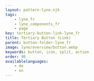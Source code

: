 ```yaml
---
layout: pattern-lyne.njk
tags: 
    - lyne_fr
    - lyne_components_fr
    - page
key: tertiary-button-link-lyne_fr
title: Tertiary Button (Link)
parent: button-folder-lyne_fr
image: lyne/overview/button.webp
keywords: button, icon, split, action
order: 90
availablelanguages: 
    - de
    - en
---
```

